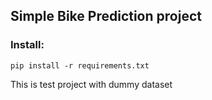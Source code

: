 ## Simple Bike Prediction project

### Install:

``pip install -r requirements.txt``

This is test project with dummy dataset